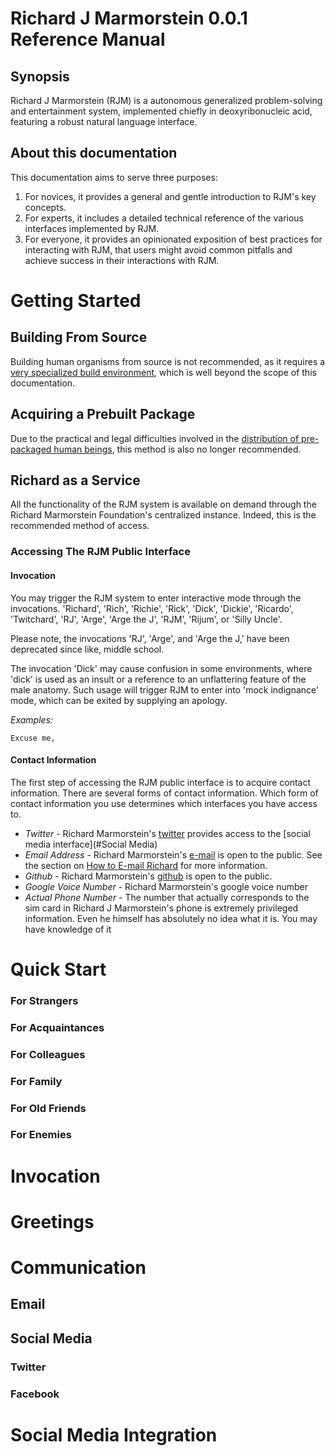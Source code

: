 Richard J Marmorstein 0.0.1 Reference Manual
=========================================

## Synopsis
Richard J Marmorstein (RJM) is a autonomous generalized problem-solving and entertainment system, implemented chiefly in deoxyribonucleic acid, featuring a robust natural language interface.

## About this documentation
This documentation aims to serve three purposes:

1. For novices, it provides a general and gentle introduction to RJM's key concepts.
2. For experts, it includes a detailed technical reference of the various interfaces implemented by RJM.
3. For everyone, it provides an opinionated exposition of best practices for interacting with RJM, that users might avoid common pitfalls and achieve success in their interactions with RJM.

# Getting Started 

## Building From Source
Building human organisms from source is not recommended, as it requires a [very specialized build environment](http://wwwmigrate.usccb.org/bible/genesis/2), which is well beyond the scope of this documentation.

## Acquiring a Prebuilt Package
Due to the practical and legal difficulties involved in the [distribution of pre-packaged human beings](https://en.wikipedia.org/wiki/Human_mail#Real_occurrences), this method is also no longer recommended.

## Richard as a Service 
All the functionality of the RJM system is available on demand through the Richard Marmorstein Foundation's centralized instance. Indeed, this is the recommended method of access.

### Accessing The RJM Public Interface
#### Invocation
You may trigger the RJM system to enter interactive mode through the invocations.
'Richard',
'Rich',
'Richie',
'Rick',
'Dick',
'Dickie',
'Ricardo',
'Twitchard',
'RJ',
'Arge',
'Arge the J',
'RJM',
'Rijum',
or 'Silly Uncle'.

Please note, the invocations 'RJ', 'Arge', and 'Arge the J,' have been deprecated since like, middle school.

The invocation 'Dick' may cause confusion in some environments, where 'dick' is used as an insult or a reference to an unflattering feature of the male anatomy. Such usage will trigger RJM to enter into 'mock indignance' mode, which can be exited by supplying an apology.

*Examples:*

```
Excuse me,
```

#### Contact Information
The first step of accessing the RJM public interface is to acquire contact information. There are several forms of contact information. Which form of contact information you use determines which interfaces you have access to.

* *Twitter* - Richard Marmorstein's [twitter](http://www.twitter.com/twitchard) provides access to the [social media interface](#Social Media)
* *Email Address* - Richard Marmorstein's [e-mail](richard.marmorstein@gmail.com) is open to the public. See the section on [How to E-mail Richard](#email) for more information.
* *Github* - Richard Marmorstein's [github](http://github.com/twitchard) is open to the public.
* *Google Voice Number* - Richard Marmorstein's google voice number
* *Actual Phone Number* - The number that actually corresponds to the sim card in Richard J Marmorstein's phone is extremely privileged information. Even he himself has absolutely no idea what it is. You may have knowledge of it




# Quick Start

### For Strangers

### For Acquaintances

### For Colleagues

### For Family

### For Old Friends

### For Enemies


# Invocation

# Greetings

# Communication

## Email

## Social Media

### Twitter

### Facebook

# Social Media Integration


